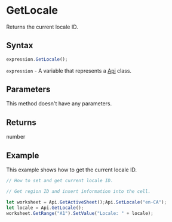 # GetLocale

Returns the current locale ID.

## Syntax

```javascript
expression.GetLocale();
```

`expression` - A variable that represents a [Api](../Api.md) class.

## Parameters

This method doesn't have any parameters.

## Returns

number

## Example

This example shows how to get the current locale ID.

```javascript editor-xlsx
// How to set and get current locale ID.

// Get region ID and insert information into the cell.

let worksheet = Api.GetActiveSheet();Api.SetLocale("en-CA");
let locale = Api.GetLocale();
worksheet.GetRange("A1").SetValue("Locale: " + locale);
```
